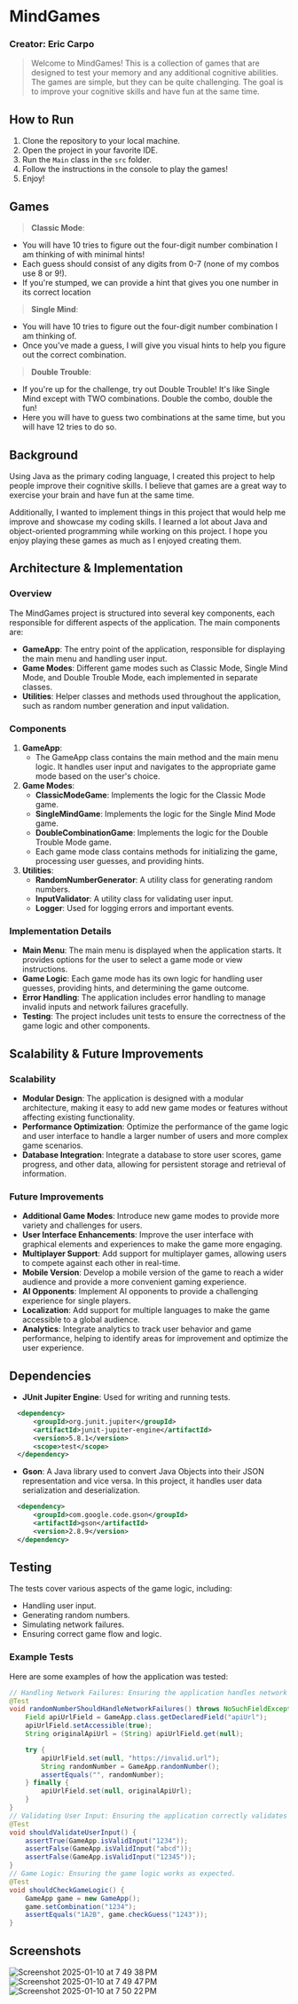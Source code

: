 # MindGames
### Creator: Eric Carpo

> Welcome to MindGames! This is a collection of games that are designed to test your memory and any additional cognitive abilities. 
> The games are simple, but they can be quite challenging. The goal is to improve your cognitive skills and have fun at the same time.
>
## How to Run

1. Clone the repository to your local machine.
2. Open the project in your favorite IDE.
3. Run the `Main` class in the `src` folder.
4. Follow the instructions in the console to play the games!
5. Enjoy!

## Games
>**Classic Mode**:
- You will have 10 tries to figure out the four-digit number combination I am thinking of with minimal hints! 
- Each guess should consist of any digits from 0-7 (none of my combos use 8 or 9!).
- If you're stumped, we can provide a hint that gives you one number in its correct location
> 
>**Single Mind**:
- You will have 10 tries to figure out the four-digit number combination I am thinking of. 
- Once you've made a guess, I will give you visual hints to help you figure out the correct combination.
>
>**Double Trouble**:
- If you're up for the challenge, try out Double Trouble! It's like Single Mind except with TWO combinations. Double the combo, double the fun! 
- Here you will have to guess two combinations at the same time, but you will have 12 tries to do so.

## Background
Using Java as the primary coding language, I created this project to help people improve their cognitive skills. I believe that games are a great way to exercise your brain and have fun at the same time.  

Additionally, I wanted to implement things in this project that would help me improve and showcase my coding skills. I learned a lot about Java and object-oriented programming while working on this project. I hope you enjoy playing these games as much as I enjoyed creating them.

## Architecture & Implementation
### Overview
The MindGames project is structured into several key components, each responsible for different aspects of the application. The main components are:
- **GameApp**: The entry point of the application, responsible for displaying the main menu and handling user input. 
- **Game Modes**: Different game modes such as Classic Mode, Single Mind Mode, and Double Trouble Mode, each implemented in separate classes.
- **Utilities**: Helper classes and methods used throughout the application, such as random number generation and input validation.
### Components
1. **GameApp**:
   - The GameApp class contains the main method and the main menu logic.
It handles user input and navigates to the appropriate game mode based on the user's choice.
2. **Game Modes**:  
   - **ClassicModeGame**: Implements the logic for the Classic Mode game.
   - **SingleMindGame**: Implements the logic for the Single Mind Mode game.
   - **DoubleCombinationGame**: Implements the logic for the Double Trouble Mode game.
   - Each game mode class contains methods for initializing the game, processing user guesses, and providing hints.
3. **Utilities**:  
   - **RandomNumberGenerator**: A utility class for generating random numbers.
   - **InputValidator**: A utility class for validating user input.
   - **Logger**: Used for logging errors and important events.
### Implementation Details
- **Main Menu**: The main menu is displayed when the application starts. It provides options for the user to select a game mode or view instructions.
- **Game Logic**: Each game mode has its own logic for handling user guesses, providing hints, and determining the game outcome.
- **Error Handling**: The application includes error handling to manage invalid inputs and network failures gracefully.
- **Testing**: The project includes unit tests to ensure the correctness of the game logic and other components.

## Scalability & Future Improvements
### Scalability
- **Modular Design**: The application is designed with a modular architecture, making it easy to add new game modes or features without affecting existing functionality.
- **Performance Optimization**: Optimize the performance of the game logic and user interface to handle a larger number of users and more complex game scenarios.
- **Database Integration**: Integrate a database to store user scores, game progress, and other data, allowing for persistent storage and retrieval of information.
 ### Future Improvements
 - **Additional Game Modes**: Introduce new game modes to provide more variety and challenges for users.
- **User Interface Enhancements**: Improve the user interface with graphical elements and experiences to make the game more engaging.
- **Multiplayer Support**: Add support for multiplayer games, allowing users to compete against each other in real-time.
- **Mobile Version**: Develop a mobile version of the game to reach a wider audience and provide a more convenient gaming experience.
- **AI Opponents**: Implement AI opponents to provide a challenging experience for single players.
- **Localization**: Add support for multiple languages to make the game accessible to a global audience.
- **Analytics**: Integrate analytics to track user behavior and game performance, helping to identify areas for improvement and optimize the user experience.

## Dependencies
- **JUnit Jupiter Engine**: Used for writing and running tests.
```xml
  <dependency>
      <groupId>org.junit.jupiter</groupId>
      <artifactId>junit-jupiter-engine</artifactId>
      <version>5.8.1</version>
      <scope>test</scope>
  </dependency>
  ```
- **Gson**: A Java library used to convert Java Objects into their JSON representation and vice versa. In this project, it handles user data serialization and deserialization.

```xml
  <dependency>
      <groupId>com.google.code.gson</groupId>
      <artifactId>gson</artifactId>
      <version>2.8.9</version>
  </dependency>
  ```
## Testing
The tests cover various aspects of the game logic, including:
- Handling user input.
- Generating random numbers.
- Simulating network failures.
- Ensuring correct game flow and logic.
### Example Tests
Here are some examples of how the application was tested: 
```java
// Handling Network Failures: Ensuring the application handles network failures gracefully.
@Test
void randomNumberShouldHandleNetworkFailures() throws NoSuchFieldException, IllegalAccessException {
    Field apiUrlField = GameApp.class.getDeclaredField("apiUrl");
    apiUrlField.setAccessible(true);
    String originalApiUrl = (String) apiUrlField.get(null);

    try {
        apiUrlField.set(null, "https://invalid.url");
        String randomNumber = GameApp.randomNumber();
        assertEquals("", randomNumber);
    } finally {
        apiUrlField.set(null, originalApiUrl);
    }
}
// Validating User Input: Ensuring the application correctly validates user input.  
@Test
void shouldValidateUserInput() {
    assertTrue(GameApp.isValidInput("1234"));
    assertFalse(GameApp.isValidInput("abcd"));
    assertFalse(GameApp.isValidInput("12345"));
}
// Game Logic: Ensuring the game logic works as expected.  
@Test
void shouldCheckGameLogic() {
    GameApp game = new GameApp();
    game.setCombination("1234");
    assertEquals("1A2B", game.checkGuess("1243"));
}
```
## Screenshots
![Screenshot 2025-01-10 at 7 49 38 PM](https://github.com/user-attachments/assets/47cbd396-a8be-4653-8bd2-e09bac790690)
![Screenshot 2025-01-10 at 7 49 47 PM](https://github.com/user-attachments/assets/971d2e72-ee33-4f32-bddd-0cd8745ddf7f)
![Screenshot 2025-01-10 at 7 50 22 PM](https://github.com/user-attachments/assets/f40354d5-fc0a-45e5-8984-ac97b86771b2)

